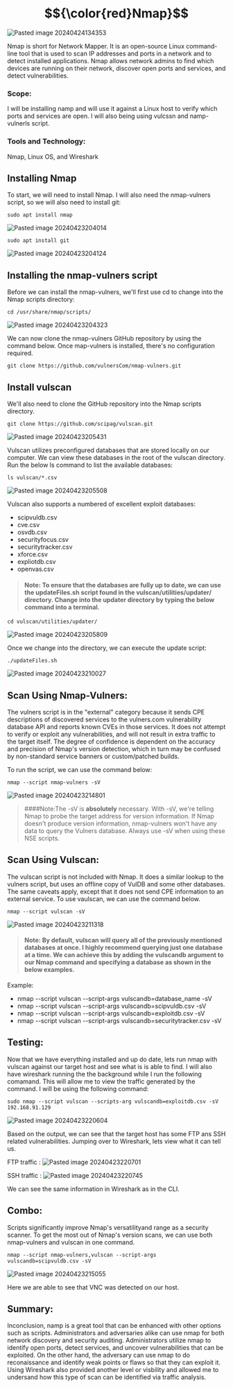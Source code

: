 # $${\color{red}Nmap}$$

![Pasted image 20240424134353](https://github.com/lm3nitro/Projects/assets/55665256/b3eb7242-99a3-4e22-a98b-3171e1c3b191)

Nmap is short for Network Mapper. It is an open-source Linux command-line tool that is used to scan IP addresses and ports in a network and to detect installed applications. Nmap allows network admins to find which devices are running on their network, discover open ports and services, and detect vulnerabilities. 

### Scope:

I will be installing namp and will use it against a Linux host to verify which ports and services are open. I will also being using vulcssn and namp-vulnerls script.

### Tools and Technology:
Nmap, Linux OS, and Wireshark

## Installing Nmap
To start, we will need to install Nmap. I will also need the nmap-vulners script, so we will also need to install git:

```
sudo apt install nmap
```

![Pasted image 20240423204014](https://github.com/lm3nitro/Projects/assets/55665256/d25eaf2b-533f-4f33-a954-d296bce08893)

```
sudo apt install git
```

![Pasted image 20240423204124](https://github.com/lm3nitro/Projects/assets/55665256/62ef5302-8ffc-4f23-803f-4746d51f44e1)

## Installing the nmap-vulners script

Before we can install the nmap-vulners, we'll first use cd to change into the Nmap scripts directory:

```
cd /usr/share/nmap/scripts/
```

![Pasted image 20240423204323](https://github.com/lm3nitro/Projects/assets/55665256/795318d0-9a32-4ca8-9076-e4ed62c81447)

We can now clone the nmap-vulners GitHub repository by using the command below. Once map-vulners is installed, there's no configuration required.

```
git clone https://github.com/vulnersCom/nmap-vulners.git
```

## Install vulscan

We'll also need to clone the GitHub repository into the Nmap scripts directory.   

```
git clone https://github.com/scipag/vulscan.git
```

![Pasted image 20240423205431](https://github.com/lm3nitro/Projects/assets/55665256/75510a87-0aa7-45aa-9ea3-7293c73b654d)

Vulscan utilizes preconfigured databases that are stored locally on our computer. We can view these databases in the root of the vulscan directory. Run the below ls command to list the available databases:

```
ls vulscan/*.csv
```

![Pasted image 20240423205508](https://github.com/lm3nitro/Projects/assets/55665256/5c220072-cdb2-4ae1-80bb-eaca3a183bdb)

Vulscan also supports a numbered of excellent exploit databases:

+ scipvuldb.csv
+ cve.csv
+ osvdb.csv
+ securityfocus.csv
+ securitytracker.csv
+ xforce.csv
+ expliotdb.csv
+ openvas.csv

>#### Note: To ensure that the databases are fully up to date, we can use the updateFiles.sh script found in the vulscan/utilities/updater/ directory. Change into the updater directory by typing the below command into a terminal.
```
cd vulscan/utilities/updater/
```
![Pasted image 20240423205809](https://github.com/lm3nitro/Projects/assets/55665256/d4848860-754a-48db-afa1-71ff0e9384c0)

Once we change into the directory, we can execute the update script:

```
./updateFiles.sh
```

![Pasted image 20240423210027](https://github.com/lm3nitro/Projects/assets/55665256/331b6d81-ead9-4160-870a-f4598f9d3ec9)

## Scan Using Nmap-Vulners:

The vulners script is in the "external" category because it sends CPE descriptions of discovered services to the vulners.com vulnerability database API and reports known CVEs in those services. It does not attempt to verify or exploit any vulnerabilities, and will not result in extra traffic to the target itself. The degree of confidence is dependent on the accuracy and precision of Nmap's version detection, which in turn may be confused by non-standard service banners or custom/patched builds.

To run the script, we can use the command below:

```
nmap --script nmap-vulners -sV
```
![Pasted image 20240423214801](https://github.com/lm3nitro/Projects/assets/55665256/3a74a217-6160-4ecb-b57c-f03c340f0e91)

>####Note:The -sV is **absolutely** necessary. With -sV, we're telling Nmap to probe the target address for version information. If Nmap doesn't produce version information, nmap-vulners won't have any data to query the Vulners database. Always use -sV when using these NSE scripts.

## Scan Using Vulscan:

The vulscan script is not included with Nmap. It does a similar lookup to the vulners script, but uses an offline copy of VulDB and some other databases. The same caveats apply, except that it does not send CPE information to an external service. To use vaulscan, we can use the command below.

```
nmap --script vulscan -sV
```

![Pasted image 20240423211318](https://github.com/lm3nitro/Projects/assets/55665256/e50a8101-9b00-4ba3-b149-40bfc5dcd3af)

>#### Note: By default, vulscan will query all of the previously mentioned databases at once. I highly recommend querying just one database at a time. We can achieve this by adding the vulscandb argument to our Nmap command and specifying a database as shown in the below examples.

Example:
+ nmap --script vulscan --script-args vulscandb=database_name -sV 
+ nmap --script vulscan --script-args vulscandb=scipvuldb.csv -sV 
+ nmap --script vulscan --script-args vulscandb=exploitdb.csv -sV
+ nmap --script vulscan --script-args vulscandb=securitytracker.csv -sV 

## Testing:

Now that we have everything installed and up do date, lets run nmap with vulscan against our target host and see what is is able to find. I will also have wireshark running the the background while I run the following comamand. This will allow me to view the traffic generated by the command. I will be using the following command:

```
sudo nmap --script vulscan --scripts-arg vulscandb=exploitdb.csv -sV 192.168.91.129
```
![Pasted image 20240423220604](https://github.com/lm3nitro/Projects/assets/55665256/c73dcf50-a71f-4691-8f20-6c8bb7e606ce)

Based on the output, we can see that the target host has some FTP ans SSH related vulnerabilities. Jumping over to Wireshark, lets view what it can tell us. 

FTP traffic :
![Pasted image 20240423220701](https://github.com/lm3nitro/Projects/assets/55665256/a8d71462-4e81-4abb-9368-2d3fb2fe831e)

SSH traffic :
![Pasted image 20240423220745](https://github.com/lm3nitro/Projects/assets/55665256/0695b161-0be2-4206-8dd6-500f0c7e6f46)

We can see the same information in Wireshark as in the CLI. 

## Combo:

Scripts significantly improve Nmap's versatilityand range as a security scanner. To get the most out of Nmap's version scans, we can use both nmap-vulners and vulscan in one command. 

```
nmap --script nmap-vulners,vulscan --script-args vulscandb=scipvuldb.csv -sV
```

![Pasted image 20240423215055](https://github.com/lm3nitro/Projects/assets/55665256/442f84f1-74b5-42e4-bde1-71e5fa47b44f)

Here we are able to see that VNC was detected on our host. 

## Summary:

Inconclusion, namp is a great tool that can be enhanced with other options such as scripts. Administrators and adversaries alike can use nmap for both network discovery and security auditing. Administrators utilize nmap to identify open ports, detect services, and uncover vulnerabilities that can be exploited. On the other hand, the adversary can use nmap to do reconaissance and identify weak points or flaws so that they can exploit it. Using Wireshark also provided another level or visbility and allowed me to undersand how this type of scan can be identified via traffic analysis. 

